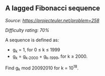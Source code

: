 A lagged Fibonacci sequence
---------------------------

*Source: https://projecteuler.net/problem=258*


*Difficulty rating: 70%*

A sequence is defined as:

-   g<sub>k</sub> = 1, for 0 ≤ k ≤ 1999
-   g<sub>k</sub> = g<sub>k-2000</sub> + g<sub>k-1999</sub>, for k ≥ 2000.

Find g<sub>k</sub> mod 20092010 for k = 10<sup>18</sup>.
